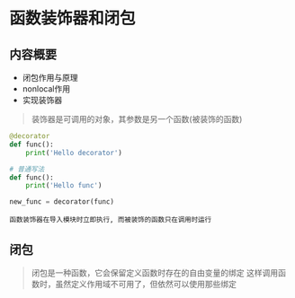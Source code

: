 # 函数装饰器和闭包

## 内容概要

- 闭包作用与原理
- nonlocal作用
- 实现装饰器

> 装饰器是可调用的对象，其参数是另一个函数(被装饰的函数)

```python
@decorator
def func():
    print('Hello decorator')

# 普通写法
def func():
    print('Hello func')

new_func = decorator(func)
```

`函数装饰器在导入模块时立即执行, 而被装饰的函数只在调用时运行`

## 闭包

> 闭包是一种函数，它会保留定义函数时存在的自由变量的绑定
> 这样调用函数时，虽然定义作用域不可用了，但依然可以使用那些绑定


